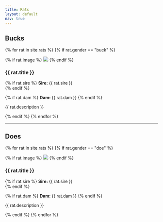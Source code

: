 ```yaml
---
title: Rats
layout: default
nav: true
---
```


<h2>Bucks</h2>

{% for rat in site.rats %}
{% if rat.gender == "buck" %}

<div class="rat">


{% if rat.image %}
<img src="{{site.baseurl}}/images/rats/{{ rat.image }}" />
{% endif %}

<div>

<h3>{{ rat.title }}</h3>

{% if rat.sire %}
<strong>Sire:</strong> {{ rat.sire }}<br />
{% endif %}

{% if rat.dam %}
<strong>Dam:</strong> {{ rat.dam }}
{% endif %}

<p>{{ rat.description }}</p>

</div>

</div>

{% endif %}
{% endfor %}

<hr />

<h2>Does</h2>

{% for rat in site.rats %}
{% if rat.gender == "doe" %}

<div class="rat">


{% if rat.image %}
<img src="{{site.baseurl}}/images/rats/{{ rat.image }}" />
{% endif %}

<div>

<h3>{{ rat.title }}</h3>

{% if rat.sire %}
<strong>Sire:</strong> {{ rat.sire }}<br />
{% endif %}

{% if rat.dam %}
<strong>Dam:</strong> {{ rat.dam }}
{% endif %}

<p>{{ rat.description }}</p>

</div>

</div>

{% endif %}
{% endfor %}
